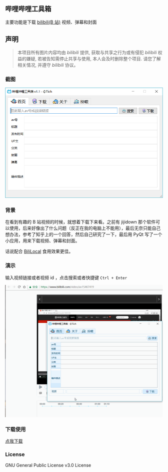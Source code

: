 ## 哔哩哔哩工具箱
主要功能是下载 [bilibili(B 站)](https://www.bilibili.com/) 视频、弹幕和封面

## 声明
> 本项目所有图片内容均由 *bilibili* 提供, 获取与共享之行为或有侵犯 *bilibili* 权益的嫌疑, 若被告知需停止共享与使用, 本人会及时删除整个项目. 请您了解相关情况, 并遵守 *bilibili* 协议。

### 截图
<div align="center">
    <img src="../images/Bilibili-Kit.png" alt="Screenshot">
</div>

### 背景
在看到有趣的 B 站视频的时候，就想着下载下来看。之前有 jijidown 那个软件可以使用，后来好像出了什么问题（反正在我的电脑上不能用），最后无奈只能自己想办法，参考了知乎上的一个回答，然后自己研究了一下，最后用 PyQt 写了一个小应用，用来下载视频、弹幕和封面。

话说配合 [BiliLocal](https://github.com/AncientLysine/BiliLocal) 食用效果更佳。

### 演示
输入视频链接或者视频 id ，点击搜索或者快捷键 `Ctrl + Enter`
<div align="center">
    <img src="../images/Bilibili-Kit.gif" alt="preview">
</div>

### 下载使用
[点我下载](https://github.com/LewisTian/PyQt5-Apps/releases)

### License
GNU General Public License v3.0 License
